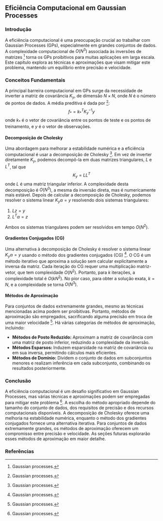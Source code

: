 ## Eficiência Computacional em Gaussian Processes

### Introdução
A eficiência computacional é uma preocupação crucial ao trabalhar com Gaussian Processes (GPs), especialmente em grandes conjuntos de dados. A complexidade computacional de $O(N^3)$ associada às inversões de matrizes [^1] torna os GPs proibitivos para muitas aplicações em larga escala. Este capítulo explora as técnicas e aproximações que visam mitigar este problema, mantendo um equilíbrio entre precisão e velocidade.

### Conceitos Fundamentais

A principal barreira computacional em GPs surge da necessidade de inverter a matriz de covariância $K_y$, de dimensão $N \times N$, onde $N$ é o número de pontos de dados. A média preditiva é dada por [^1]:
$$
f_* = k_*^T K_y^{-1} y
$$
onde $k_*$ é o vetor de covariância entre os pontos de teste e os pontos de treinamento, e $y$ é o vetor de observações.

#### Decomposição de Cholesky
Uma abordagem para melhorar a estabilidade numérica e a eficiência computacional é usar a decomposição de Cholesky [^1]. Em vez de inverter diretamente $K_y$, podemos decompô-la em duas matrizes triangulares, $L$ e $L^T$, tal que
$$
K_y = LL^T
$$
onde $L$ é uma matriz triangular inferior. A complexidade desta decomposição é $O(N^3)$, a mesma da inversão direta, mas é numericamente mais estável. Depois de calcular a decomposição de Cholesky, podemos resolver o sistema linear $K_y \alpha = y$ resolvendo dois sistemas triangulares:

1.  $Lz = y$
2.  $L^T \alpha = z$

Ambos os sistemas triangulares podem ser resolvidos em tempo $O(N^2)$.

#### Gradientes Conjugados (CG)
Uma alternativa à decomposição de Cholesky é resolver o sistema linear $K_y \alpha = y$ usando o método dos gradientes conjugados (CG) [^1]. O CG é um método iterativo que aproxima a solução sem calcular explicitamente a inversa da matriz. Cada iteração do CG requer uma multiplicação matriz-vetor, que tem complexidade $O(N^2)$. Portanto, para $k$ iterações, a complexidade total é $O(kN^2)$. No pior caso, para obter a solução exata, $k = N$, e a complexidade se torna $O(N^3)$.

#### Métodos de Aproximação
Para conjuntos de dados extremamente grandes, mesmo as técnicas mencionadas acima podem ser proibitivas. Portanto, métodos de aproximação são empregados, sacrificando alguma precisão em troca de uma maior velocidade [^1]. Há várias categorias de métodos de aproximação, incluindo:

*   **Métodos de Posto Reduzido:** Aproximam a matriz de covariância com uma matriz de posto inferior, reduzindo a complexidade da inversão.
*   **Métodos Esparsos:** Induzem esparsidade na matriz de covariância ou em sua inversa, permitindo cálculos mais eficientes.
*   **Métodos de Domínio:** Dividem o conjunto de dados em subconjuntos menores e realizam inferência em cada subconjunto, combinando os resultados posteriormente.

### Conclusão
A eficiência computacional é um desafio significativo em Gaussian Processes, mas várias técnicas e aproximações podem ser empregadas para mitigar este problema [^1]. A escolha do método apropriado depende do tamanho do conjunto de dados, dos requisitos de precisão e dos recursos computacionais disponíveis. A decomposição de Cholesky oferece uma melhoria na estabilidade numérica, enquanto o método dos gradientes conjugados fornece uma alternativa iterativa. Para conjuntos de dados extremamente grandes, os métodos de aproximação oferecem um compromisso entre precisão e velocidade. As seções futuras explorarão esses métodos de aproximação em maior detalhe.

### Referências
[^1]: Gaussian processes.
<!-- END -->